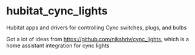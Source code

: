 # hubitat_cync_lights
Hubitat apps and drivers for controlling Cync switches, plugs, and bulbs

Got a lot of ideas from https://github.com/nikshriv/cync_lights, which is a home assistant integration for cync lights
